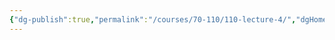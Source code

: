 ```yaml
---
{"dg-publish":true,"permalink":"/courses/70-110/110-lecture-4/","dgHomeLink":true,"dgPassFrontmatter":false,"dgShowBacklinks":false,"dgShowLocalGraph":false,"dgShowInlineTitle":false}
---
```

